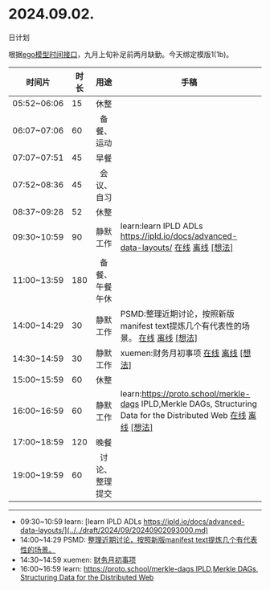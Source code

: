 # 2024.09.02.
日计划

根据[ego模型时间接口](https://gitee.com/hyg/blog/blob/master/timeflow.md)，九月上旬补足前两月缺勤。今天绑定模版1(1b)。

| 时间片 | 时长 | 用途 | 手稿 |
| --- | --- | :---: | --- |
| 05:52~06:06 | 15 | 休整 |  |
| 06:07~07:06 | 60 | 备餐、运动 |  |
| 07:07~07:51 | 45 | 早餐 |  |
| 07:52~08:36 | 45 | 会议、自习 |  |
| 08:37~09:28 | 52 | 休整 |  |
| 09:30~10:59 | 90 | 静默工作 | learn:learn IPLD ADLs https://ipld.io/docs/advanced-data-layouts/ [在线](http://simp.ly/p/j1SspP) [离线](../../draft/2024/09/20240902093000.md) <a href="mailto:huangyg@mars22.com?subject=关于2024.09.02.[learn:learn IPLD ADLs https://ipld.io/docs/advanced-data-layouts/]任务&body=日期: 20240902%0D%0A序号: 5%0D%0A手稿:../../draft/2024/09/20240902093000.md%0D%0A---请勿修改邮件主题及以上内容 从下一行开始写您的想法---%0D%0A">[想法]</a> |
| 11:00~13:59 | 180 | 备餐、午餐午休 |  |
| 14:00~14:29 | 30 | 静默工作 | PSMD:整理近期讨论，按照新版manifest text提炼几个有代表性的场景。 [在线](http://simp.ly/p/8t3vlk) [离线](../../draft/2024/09/20240902140000.md) <a href="mailto:huangyg@mars22.com?subject=关于2024.09.02.[PSMD:整理近期讨论，按照新版manifest text提炼几个有代表性的场景。]任务&body=日期: 20240902%0D%0A序号: 7%0D%0A手稿:../../draft/2024/09/20240902140000.md%0D%0A---请勿修改邮件主题及以上内容 从下一行开始写您的想法---%0D%0A">[想法]</a> |
| 14:30~14:59 | 30 | 静默工作 | xuemen:财务月初事项 [在线](http://simp.ly/p/5k9gJy) [离线](../../draft/2024/09/20240902143000.md) <a href="mailto:huangyg@mars22.com?subject=关于2024.09.02.[xuemen:财务月初事项]任务&body=日期: 20240902%0D%0A序号: 8%0D%0A手稿:../../draft/2024/09/20240902143000.md%0D%0A---请勿修改邮件主题及以上内容 从下一行开始写您的想法---%0D%0A">[想法]</a> |
| 15:00~15:59 | 60 | 休整 |  |
| 16:00~16:59 | 60 | 静默工作 | learn:https://proto.school/merkle-dags IPLD,Merkle DAGs, Structuring Data for the Distributed Web [在线](http://simp.ly/p/4QDThK) [离线](../../draft/2024/09/20240902160000.md) <a href="mailto:huangyg@mars22.com?subject=关于2024.09.02.[learn:https://proto.school/merkle-dags IPLD,Merkle DAGs, Structuring Data for the Distributed Web]任务&body=日期: 20240902%0D%0A序号: 10%0D%0A手稿:../../draft/2024/09/20240902160000.md%0D%0A---请勿修改邮件主题及以上内容 从下一行开始写您的想法---%0D%0A">[想法]</a> |
| 17:00~18:59 | 120 | 晚餐 |  |
| 19:00~19:59 | 60 | 讨论、整理提交 |  |

---

- 09:30~10:59	learn: [learn IPLD ADLs https://ipld.io/docs/advanced-data-layouts/](../../draft/2024/09/20240902093000.md)
- 14:00~14:29	PSMD: [整理近期讨论，按照新版manifest text提炼几个有代表性的场景。](../../draft/2024/09/20240902140000.md)
- 14:30~14:59	xuemen: [财务月初事项](../../draft/2024/09/20240902143000.md)
- 16:00~16:59	learn: [https://proto.school/merkle-dags IPLD,Merkle DAGs, Structuring Data for the Distributed Web](../../draft/2024/09/20240902160000.md)

